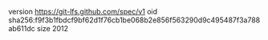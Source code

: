 version https://git-lfs.github.com/spec/v1
oid sha256:f9f3b1fbdcf9bf62d1f76cb1be068b2e856f563290d9c495487f3a788ab611dc
size 2012
